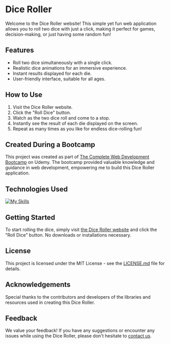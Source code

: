# Dice Roller

Welcome to the Dice Roller website! This simple yet fun web application allows you to roll two dice with just a click, making it perfect for games, decision-making, or just having some random fun!

## Features
- Roll two dice simultaneously with a single click.
- Realistic dice animations for an immersive experience.
- Instant results displayed for each die.
- User-friendly interface, suitable for all ages.

## How to Use
1. Visit the Dice Roller website.
2. Click the "Roll Dice" button.
3. Watch as the two dice roll and come to a stop.
4. Instantly see the result of each die displayed on the screen.
5. Repeat as many times as you like for endless dice-rolling fun!

## Created During a Bootcamp
This project was created as part of [The Complete Web Development Bootcamp](https://www.udemy.com/course/the-complete-web-development-bootcamp/?couponCode=ST6MT42324) on Udemy. The bootcamp provided valuable knowledge and guidance in web development, empowering me to build this Dice Roller application.

## Technologies Used
[![My Skills](https://skillicons.dev/icons?i=js,html,css)](https://skillicons.dev)

## Getting Started
To start rolling the dice, simply visit [the Dice Roller website](#) and click the "Roll Dice" button. No downloads or installations necessary.

## License
This project is licensed under the MIT License - see the [LICENSE.md](LICENSE.md) file for details.

## Acknowledgements
Special thanks to the contributors and developers of the libraries and resources used in creating this Dice Roller.

## Feedback
We value your feedback! If you have any suggestions or encounter any issues while using the Dice Roller, please don't hesitate to [contact us](#).

